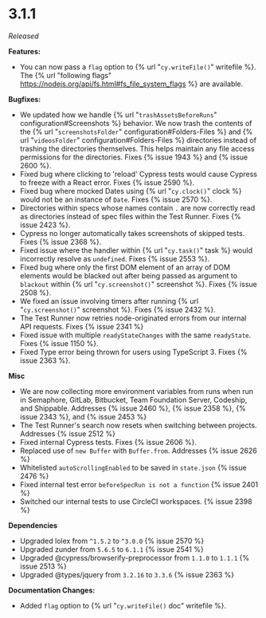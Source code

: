 # 3.1.1

*Released*

**Features:**

- You can now pass a `flag` option to {% url "`cy.writeFile()`" writefile %}. The {% url "following flags" https://nodejs.org/api/fs.html#fs_file_system_flags %} are available. 

**Bugfixes:**

- We updated how we handle {% url "`trashAssetsBeforeRuns`" configuration#Screenshots %} behavior. We now trash the contents of the {% url "`screenshotsFolder`" configuration#Folders-Files %} and {% url "`videosFolder`" configuration#Folders-Files %} directories instead of trashing the directories themselves. This helps maintain any file access permissions for the directories. Fixes {% issue 1943 %} and {% issue 2600 %}.
- Fixed bug where clicking to 'reload' Cypress tests would cause Cypress to freeze with a React error. Fixes {% issue 2590 %}.
- Fixed bug where mocked Dates using {% url "`cy.clock()`" clock %} would not be an instance of `Date`. Fixes {% issue 2570 %}.
- Directories within specs whose names contain `.` are now correctly read as directories instead of spec files within the Test Runner. Fixes {% issue 2423 %}.
- Cypress no longer automatically takes screenshots of skipped tests. Fixes {% issue 2368 %}.
- Fixed issue where the handler within {% url "`cy.task()`" task %} would incorrectly resolve as `undefined`. Fixes {% issue 2553 %}.
- Fixed bug where only the first DOM element of an array of DOM elements would be blacked out after being passed as argument to `blackout` within {% url "`cy.screenshot()`" screenshot %}. Fixes {% issue 2508 %}.
- We fixed an issue involving timers after running {% url "`cy.screenshot()`" screenshot %}. Fixes {% issue 2432 %}.
- The Test Runner now retries node-originated errors from our internal API requests. Fixes {% issue 2341 %}
- Fixed issue with multiple `readyStateChanges` with the same `readyState`. Fixes {% issue 1150 %}.
- Fixed Type error being thrown for users using TypeScript 3. Fixes {% issue 2363 %}.

**Misc**

- We are now collecting more environment variables from runs when run in Semaphore, GitLab, Bitbucket, Team Foundation Server, Codeship, and Shippable. Addresses {% issue 2460 %}, {% issue 2358 %}, {% issue 2343 %}, and {% issue 2453 %}
- The Test Runner's search now resets when switching between projects. Addresses {% issue 2512 %}
- Fixed internal Cypress tests. Fixes {% issue 2606 %}.
- Replaced use of `new Buffer` with `Buffer.from`. Addresses {% issue 2626 %}
- Whitelisted `autoScrollingEnabled` to be saved in `state.json` {% issue 2476 %}
- Fixed internal test error `beforeSpecRun is not a function` {% issue 2401 %}
- Switched our internal tests to use CircleCI workspaces. {% issue 2398 %}

**Dependencies**

- Upgraded lolex from `^1.5.2` to `^3.0.0` {% issue 2570 %}
- Upgraded zunder from `5.6.5` to `6.1.1` {% issue 2541 %}
- Upgraded @cypress/browserify-preprocessor from `1.1.0` to `1.1.1` {% issue 2513 %}
- Upgraded @types/jquery from `3.2.16` to `3.3.6` {% issue 2363 %}

**Documentation Changes:**

- Added `flag` option to {% url "`cy.writeFile()` doc" writefile %}.

